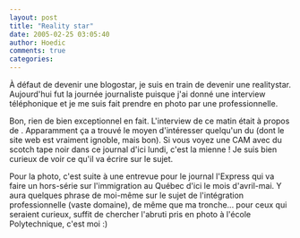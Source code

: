 ```yaml
---
layout: post
title: "Reality star"
date: 2005-02-25 03:05:40
author: Hoedic
comments: true
categories: 
---
```



À défaut de devenir une blogostar, je suis en train de devenir une realitystar. Aujourd'hui fut la journée journaliste puisque j'ai donné une interview téléphonique et je me suis fait prendre en photo par une professionnelle.

Bon, rien de bien exceptionnel en fait. L'interview de ce matin était à propos de . Apparamment ça a trouvé le moyen d'intéresser quelqu'un du  (dont le site web est vraiment ignoble, mais bon). Si vous voyez une CAM avec du scotch tape noir dans ce journal d'ici lundi, c'est la mienne ! Je suis bien curieux de voir ce qu'il va écrire sur le sujet.

Pour la photo, c'est suite à une entrevue pour le journal l'Express qui va faire un hors-série sur l'immigration au Québec d'ici le mois d'avril-mai. Y aura quelques phrase de moi-même sur le sujet de l'intégration professionnelle (vaste domaine), de même que ma tronche... pour ceux qui seraient curieux, suffit de chercher l'abruti pris en photo à l'école Polytechnique, c'est moi :)